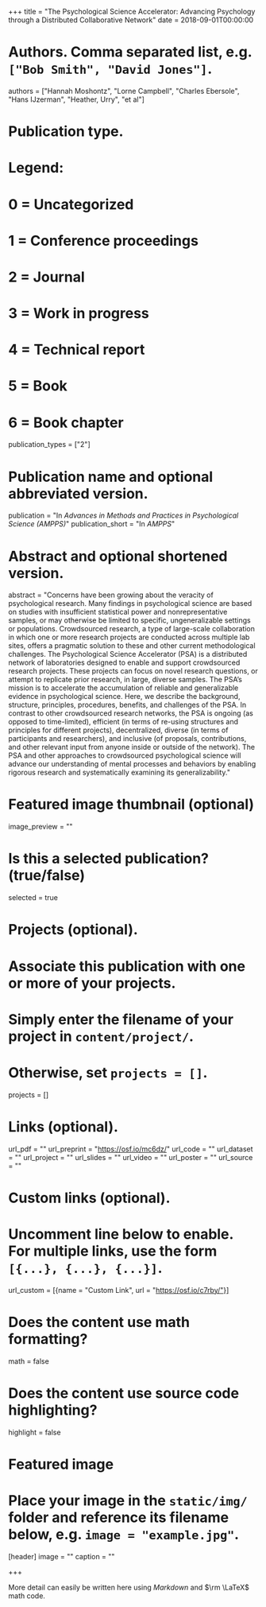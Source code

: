 +++
title = "The Psychological Science Accelerator: Advancing Psychology through a Distributed Collaborative Network"
date = 2018-09-01T00:00:00
 
# Authors. Comma separated list, e.g. `["Bob Smith", "David Jones"]`.
authors = ["Hannah Moshontz", "Lorne Campbell", "Charles Ebersole", "Hans IJzerman", "Heather, Urry", "et al"]

# Publication type.
# Legend:
# 0 = Uncategorized
# 1 = Conference proceedings
# 2 = Journal
# 3 = Work in progress
# 4 = Technical report
# 5 = Book
# 6 = Book chapter
publication_types = ["2"]

# Publication name and optional abbreviated version.
publication = "In *Advances in Methods and Practices in Psychological Science (AMPPS)*"
publication_short = "In *AMPPS*"

# Abstract and optional shortened version.
abstract = "Concerns have been growing about the veracity of psychological research. Many findings in psychological science are based on studies with insufficient statistical power and nonrepresentative samples, or may otherwise be limited to specific, ungeneralizable settings or populations. Crowdsourced research, a type of large-scale collaboration in which one or more research projects are conducted across multiple lab sites, offers a pragmatic solution to these and other current methodological challenges. The Psychological Science Accelerator (PSA) is a distributed network of laboratories designed to enable and support crowdsourced research projects. These projects can focus on novel research questions, or attempt to replicate prior research, in large, diverse samples. The PSA’s mission is to accelerate the accumulation of reliable and generalizable evidence in psychological science. Here, we describe the background, structure, principles, procedures, benefits, and challenges of the PSA. In contrast to other crowdsourced research networks, the PSA is ongoing (as opposed to time-limited), efficient (in terms of re-using structures and principles for different projects), decentralized, diverse (in terms of participants and researchers), and inclusive (of proposals, contributions, and other relevant input from anyone inside or outside of the network). The PSA and other approaches to crowdsourced psychological science will advance our understanding of mental processes and behaviors by enabling rigorous research and systematically examining its generalizability."

# Featured image thumbnail (optional)
image_preview = ""

# Is this a selected publication? (true/false)
selected = true

# Projects (optional).
#   Associate this publication with one or more of your projects.
#   Simply enter the filename of your project in `content/project/`.
#   Otherwise, set `projects = []`.
projects = []

# Links (optional).
url_pdf = ""
url_preprint = "https://osf.io/mc6dz/"
url_code = ""
url_dataset = ""
url_project = ""
url_slides = ""
url_video = ""
url_poster = ""
url_source = ""

# Custom links (optional).
#   Uncomment line below to enable. For multiple links, use the form `[{...}, {...}, {...}]`.
url_custom = [{name = "Custom Link", url = "https://osf.io/c7rby/"}]

# Does the content use math formatting?
math = false

# Does the content use source code highlighting?
highlight = false

# Featured image
# Place your image in the `static/img/` folder and reference its filename below, e.g. `image = "example.jpg"`.
[header]
image = ""
caption = ""

+++

More detail can easily be written here using *Markdown* and $\rm \LaTeX$ math code.

